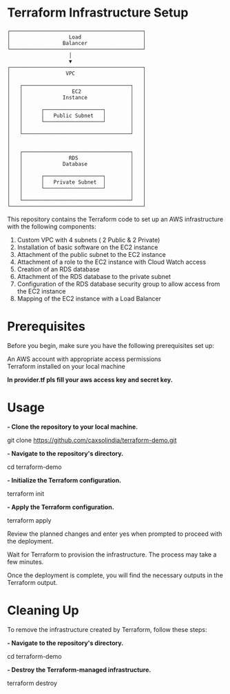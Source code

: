 # Terraform Infrastructure Setup
    ┌───────────────────────────────────────────┐
    │                   Load                    │
    │                 Balancer                  │
    └───────────────────────────────────────────┘
                        │
                        ▼
    ┌───────────────────────────────────────────┐
    │                  VPC                      │
    │                                           │
    │   ┌───────────────────────────────────┐   │
    │   │                EC2                │   │
    │   │             Instance              │   │
    │   │                                   │   │
    │   │      ┌───────────────────┐        │   │
    │   │      │   Public Subnet   │        │   │
    │   │      └───────────────────┘        │   │
    │   │                                   │   │
    │   └───────────────────────────────────┘   │
    │                                           │
    │                                           │
    │   ┌───────────────────────────────────┐   │
    │   │               RDS                 │   │
    │   │             Database              │   │
    │   │                                   │   │
    │   │      ┌───────────────────┐        │   │
    │   │      │   Private Subnet  │        │   │
    │   │      └───────────────────┘        │   │
    │   │                                   │   │
    │   └───────────────────────────────────┘   │
    └───────────────────────────────────────────┘


This repository contains the Terraform code to set up an AWS infrastructure with the following components:

1. Custom VPC with 4 subnets ( 2 Public & 2 Private) <br>
2. Installation of basic software on the EC2 instance <br>
3. Attachment of the public subnet to the EC2 instance <br>
4. Attachment of a role to the EC2 instance with Cloud Watch access <br>
5. Creation of an RDS database <br>
6. Attachment of the RDS database to the private subnet <br>
7. Configuration of the RDS database security group to allow access from the EC2 instance <br>
8. Mapping of the EC2 instance with a Load Balancer <br>

# Prerequisites

Before you begin, make sure you have the following prerequisites set up: <br>

An AWS account with appropriate access permissions <br>
Terraform installed on your local machine

**In provider.tf pls fill your aws access key and secret key.**

# Usage

**- Clone the repository to your local machine.**
  
git clone https://github.com/caxsolindia/terraform-demo.git

**- Navigate to the repository's directory.**

cd terraform-demo

**- Initialize the Terraform configuration.**

terraform init

**- Apply the Terraform configuration.**

terraform apply

Review the planned changes and enter yes when prompted to proceed with the deployment.

Wait for Terraform to provision the infrastructure. The process may take a few minutes.

Once the deployment is complete, you will find the necessary outputs in the Terraform output.

# Cleaning Up

To remove the infrastructure created by Terraform, follow these steps:

**- Navigate to the repository's directory.**

cd terraform-demo

**- Destroy the Terraform-managed infrastructure.**

terraform destroy






